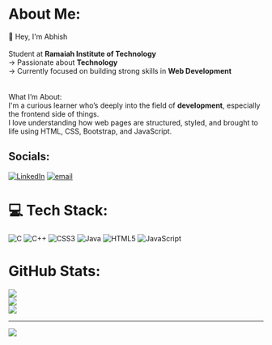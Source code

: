 
#  About Me:
👋 Hey, I'm Abhish<br><br> Student at **Ramaiah Institute of Technology**  <br>-> Passionate about **Technology**  <br>->  Currently focused on building strong skills in **Web Development**<br><br><br> What I’m About:<br>I'm a curious learner who’s deeply into the field of **development**, especially the frontend side of things.  <br>I love understanding how web pages are structured, styled, and brought to life using HTML, CSS, Bootstrap, and JavaScript.


##  Socials:
[![LinkedIn](https://img.shields.io/badge/LinkedIn-%230077B5.svg?logo=linkedin&logoColor=white)](https://www.linkedin.com/in/abhish-shetty-10b39232b?utm_source=share&utm_campaign=share_via&utm_content=profile&utm_medium=android_app) [![email](https://img.shields.io/badge/Email-D14836?logo=gmail&logoColor=white)](mailto:abhishashokshetty@gmail.com) 

# 💻 Tech Stack:
![C](https://img.shields.io/badge/c-%2300599C.svg?style=for-the-badge&logo=c&logoColor=white) ![C++](https://img.shields.io/badge/c++-%2300599C.svg?style=for-the-badge&logo=c%2B%2B&logoColor=white) ![CSS3](https://img.shields.io/badge/css3-%231572B6.svg?style=for-the-badge&logo=css3&logoColor=white) ![Java](https://img.shields.io/badge/java-%23ED8B00.svg?style=for-the-badge&logo=openjdk&logoColor=white) ![HTML5](https://img.shields.io/badge/html5-%23E34F26.svg?style=for-the-badge&logo=html5&logoColor=white) ![JavaScript](https://img.shields.io/badge/javascript-%23323330.svg?style=for-the-badge&logo=javascript&logoColor=%23F7DF1E)
#  GitHub Stats:
![](https://github-readme-stats.vercel.app/api?username=abhishettyy&theme=dark&hide_border=false&include_all_commits=false&count_private=false)<br/>
![](https://nirzak-streak-stats.vercel.app/?user=abhishettyy&theme=dark&hide_border=false)<br/>
![](https://github-readme-stats.vercel.app/api/top-langs/?username=abhishettyy&theme=dark&hide_border=false&include_all_commits=false&count_private=false&layout=compact)

---
[![](https://visitcount.itsvg.in/api?id=abhishettyy&icon=0&color=0)](https://visitcount.itsvg.in)

<!-- Proudly created with GPRM ( https://gprm.itsvg.in ) -->

<!-- Proudly created with GPRM ( https://gprm.itsvg.in ) -->
<!-- Proudly created with GPRM ( https://gprm.itsvg.in ) -->
